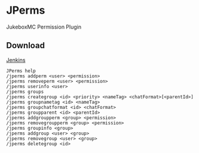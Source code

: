 # JPerms

JukeboxMC Permission Plugin

## Download
[Jenkins](https://jenkins.jukeboxmc.eu/job/JPerms/)

```
JPerms help
/jperms addperm <user> <permission>
/jperms removeperm <user> <permission>
/jperms userinfo <user>
/jperms groups
/jperms creategroup <id> <priority> <nameTag> <chatFormat>[<parentId>]
/jperms groupnametag <id> <nameTag>
/jperms groupchatformat <id> <chatFormat>
/jperms groupparent <id> <parentId>
/jperms addgroupperm <group> <permission>
/jperms removegroupperm <group> <permission>
/jperms groupinfo <group>
/jperms addgroup <user> <group>
/jperms removegroup <user> <group>
/jperms deletegroup <id>
```